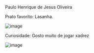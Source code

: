Paulo Henrique de Jesus Oliveira

Prato favorito:
Lasanha. 


![image](https://user-images.githubusercontent.com/16625943/175966300-4352dbfb-5908-4a23-9a9d-a1a9049a6218.png)


Curiosidade:
Gosto muito de jogar xadrez



![image](https://user-images.githubusercontent.com/16625943/175966479-fcd617cd-341a-4899-b055-bb48d53218a9.png)
